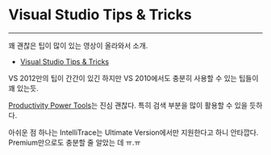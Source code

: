 # Visual Studio Tips & Tricks
___

꽤 괜찮은 팁이 많이 있는 영상이 올라와서 소개.

+ [Visual Studio Tips & Tricks][VSTips]

VS 2012만의 팁이 간간이 있긴 하지만 VS 2010에서도 충분히 사용할 수 있는 팁들이 꽤 있는듯.

[Productivity Power Tools][ProductivityPowerTools]는 진심 괜찮다.
특히 검색 부분을 많이 활용할 수 있을 듯하다.

아쉬운 점 하나는
IntelliTrace는 Ultimate Version에서만 지원한다고 하니 안타깝다.
Premium만으로도 충분할 줄 알았는 데 ㅠ.ㅠ

[VSTips]: http://channel9.msdn.com/Events/TechEd/NorthAmerica/2012/DEV319
[ProductivityPowerTools]: http://visualstudiogallery.msdn.microsoft.com/d0d33361-18e2-46c0-8ff2-4adea1e34fef/